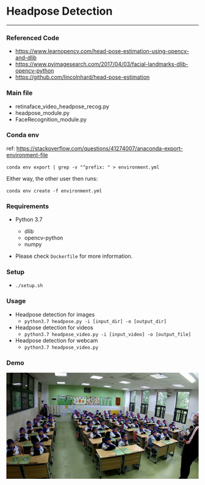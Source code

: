 # Headpose Detection
---
### Referenced Code
* https://www.learnopencv.com/head-pose-estimation-using-opencv-and-dlib
* https://www.pyimagesearch.com/2017/04/03/facial-landmarks-dlib-opencv-python
* https://github.com/lincolnhard/head-pose-estimation

### Main file 
* retinaface_video_headpose_recog.py
* headpose_module.py
* FaceRecognition_module.py
### Conda env
ref: https://stackoverflow.com/questions/41274007/anaconda-export-environment-file

`conda env export | grep -v "^prefix: " > environment.yml`

Either way, the other user then runs:

`conda env create -f environment.yml`

### Requirements
* Python 3.7
  * dlib
  * opencv-python
  * numpy

* Please check `Dockerfile` for more information.

### Setup
* `./setup.sh`

### Usage
* Headpose detection for images
  * `python3.7 headpose.py -i [input_dir] -o [output_dir]`
* Headpose detection for videos
  * `python3.7 headpose_video.py -i [input_video] -o [output_file]`
* Headpose detection for webcam
  * `python3.7 headpose_video.py`

### Demo
[<img src="./img/back1.png">](https://photos.app.goo.gl/tA3Qd22tM2DzQNCD9)
